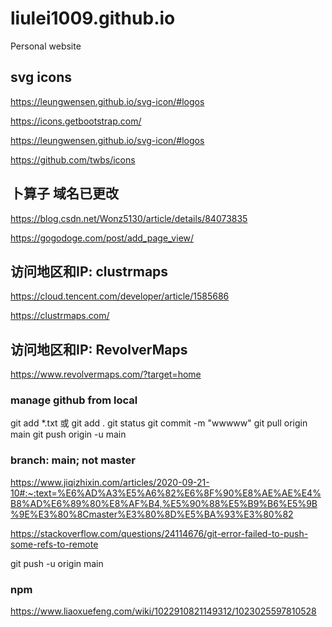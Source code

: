 # liulei1009.github.io
Personal website

<!-- _data/publist.yml: 对格式要求严格，空格，顶行等等; 第一行不能备注 -->


<!-- https://github.com/gameknife/gkEngine -->

## svg icons
https://leungwensen.github.io/svg-icon/#logos

https://icons.getbootstrap.com/

https://leungwensen.github.io/svg-icon/#logos

https://github.com/twbs/icons

## 卜算子 域名已更改
https://blog.csdn.net/Wonz5130/article/details/84073835

https://gogodoge.com/post/add_page_view/

## 访问地区和IP: clustrmaps
https://cloud.tencent.com/developer/article/1585686

https://clustrmaps.com/

## 访问地区和IP: RevolverMaps
https://www.revolvermaps.com/?target=home

### manage github from local
git add *.txt​ 或 git add .
git status
git commit -m "wwwww"
git pull origin main
git push origin -u main 

### branch: main; not master 
https://www.jiqizhixin.com/articles/2020-09-21-10#:~:text=%E6%AD%A3%E5%A6%82%E6%8F%90%E8%AE%AE%E4%B8%AD%E6%89%80%E8%AF%B4,%E5%90%88%E5%B9%B6%E5%9B%9E%E3%80%8Cmaster%E3%80%8D%E5%BA%93%E3%80%82

https://stackoverflow.com/questions/24114676/git-error-failed-to-push-some-refs-to-remote

git push -u origin main

### npm
https://www.liaoxuefeng.com/wiki/1022910821149312/1023025597810528




